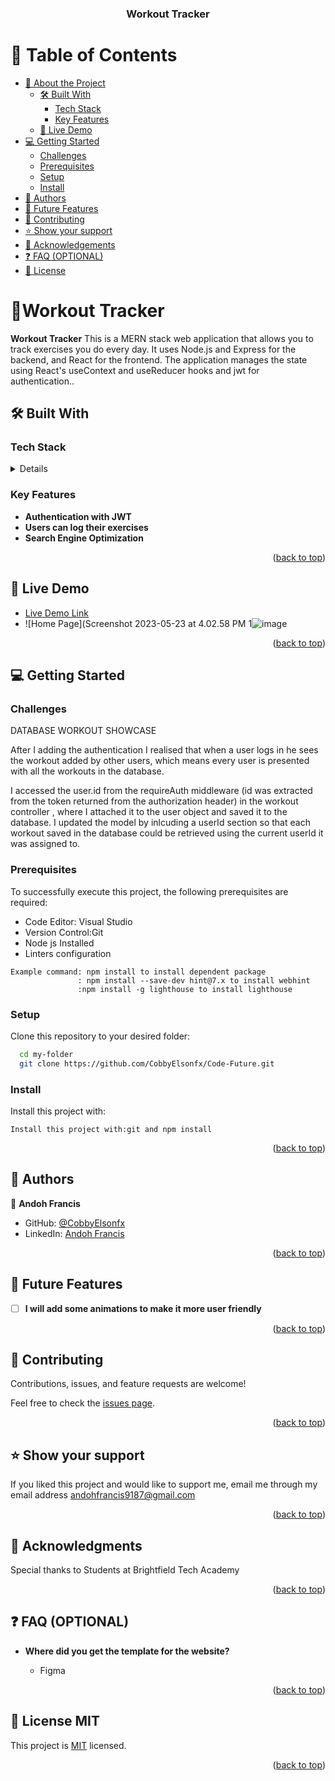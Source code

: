 
<div align="center">
  <h3><b>Workout Tracker</b></h3>
</div>

# 📗 Table of Contents

- [📖 About the Project](#about-project)
  - [🛠 Built With](#built-with)
    - [Tech Stack](#tech-stack)
    - [Key Features](#key-features)
  - [🚀 Live Demo](#live-demo)
- [💻 Getting Started](#getting-started)
  - [Challenges](#challenges)
  - [Prerequisites](#prerequisites)
  - [Setup](#setup)
  - [Install](#install)
- [👥 Authors](#authors)
- [🔭 Future Features](#future-features)
- [🤝 Contributing](#contributing)
- [⭐️ Show your support](#support)
- [🙏 Acknowledgements](#acknowledgements)
- [❓ FAQ (OPTIONAL)](#faq)
- [📝 License](#license)


# 📖Workout Tracker <a name="about-project"></a>

**Workout Tracker** This is a MERN stack web application that allows you to track exercises you do every day. It uses Node.js and Express for the backend, and React for the frontend. The application manages the state using React's useContext and useReducer hooks and jwt for authentication..

## 🛠 Built With <a name="built-with"></a>

### Tech Stack <a name="tech-stack"></a>

<details>
  <ul>
    <li><a href="https://developer.mozilla.org/en-US/docs/Web/reactjs">React</a></li>
  </ul>
  <ul>
    <li><a href="https://developer.mozilla.org/en-US/docs/Web/CSS">CSS</a></li>
  </ul>
  <ul>
    <li><a href="https://developer.mozilla.org/en-US/docs/Web/nodejs">Node (javascript)</a></li>
  </ul>
</details>

### Key Features <a name="key-features"></a>

- **Authentication with JWT**
- **Users can log their exercises**
- **Search Engine Optimization**

<p align="right">(<a href="#readme-top">back to top</a>)</p>

## 🚀 Live Demo <a name="live-demo"></a>


- [Live Demo Link](https://exercise-tracker-frontend-e4pd.onrender.com)
- ![Home Page](Screenshot 2023-05-23 at 4.02.58 PM 1![image](https://github.com/CobbyElsonfx/Exercise-Tracker/assets/109095646/79d1e8e8-4c51-4b27-b46a-582c1eec3b2e)
> 




<p align="right">(<a href="#readme-top">back to top</a>)</p>

## 💻 Getting Started <a name="getting-started"></a>


>

### Challenges
 <p>DATABASE WORKOUT SHOWCASE </p> 
After I adding the authentication I realised that when a user logs in he sees the workout added by other users, which means every user is presented with all the workouts in the database. 

I accessed the user.id  from the requireAuth middleware (id was extracted from the token returned from the authorization header) in the workout controller , where  I attached it to the user object and saved it to the database. I updated the model by inlcuding a userId section so that each workout saved in the database could be retrieved using the current userId it was assigned to.



###  Prerequisites


To successfully execute this project, the following prerequisites are required:
<ul>
<li>Code Editor: Visual Studio</li>
<li>Version Control:Git</li>
<li>Node js Installed</li>
<li>Linters configuration</li>
</ul> 

```
Example command: npm install to install dependent package
               : npm install --save-dev hint@7.x to install webhint
               :npm install -g lighthouse to install lighthouse

```

### Setup

Clone this repository to your desired folder:

```sh
  cd my-folder
  git clone https://github.com/CobbyElsonfx/Code-Future.git
```
### Install

Install this project with:

``` 
Install this project with:git and npm install
```


<p align="right">(<a href="#readme-top">back to top</a>)</p>

## 👥 Authors <a name="authors"></a>

👤 **Andoh Francis**

- GitHub: [@CobbyElsonfx](https://github.com/CobbyElsonfx)
- LinkedIn: [Andoh Francis](https://www.linkedin.com/in/andoh-francis-133aa7245/)

<p align="right">(<a href="#readme-top">back to top</a>)</p>

## 🔭 Future Features <a name="future-features"></a>

- [ ] **I will add some animations to make it more user friendly**

<p align="right">(<a href="#readme-top">back to top</a>)</p>

## 🤝 Contributing <a name="contributing"></a>

Contributions, issues, and feature requests are welcome!

Feel free to check the [issues page](../../issues/).

<p align="right">(<a href="#readme-top">back to top</a>)</p>

## ⭐️ Show your support <a name="support"></a>

If you liked this project and would like to support me, email me through my email address andohfrancis9187@gmail.com

<p align="right">(<a href="#readme-top">back to top</a>)</p>

## 🙏 Acknowledgments <a name="acknowledgements"></a>

Special thanks to Students at Brightfield Tech Academy

<p align="right">(<a href="#readme-top">back to top</a>)</p>

## ❓ FAQ (OPTIONAL) <a name="faq"></a>

- **Where did you get the template for the website?**

  - Figma

<p align="right">(<a href="#readme-top">back to top</a>)</p>

## 📝 License <a name="license">MIT</a>

This project is [MIT](./MIT.md) licensed.

<p align="right">(<a href="#readme-top">back to top</a>)</p>

